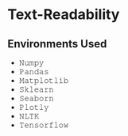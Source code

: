 # Text-Readability
## Environments Used
- 𝙽𝚞𝚖𝚙𝚢
- 𝙿𝚊𝚗𝚍𝚊𝚜
- 𝙼𝚊𝚝𝚙𝚕𝚘𝚝𝚕𝚒𝚋
- 𝚂𝚔𝚕𝚎𝚊𝚛𝚗
- 𝚂𝚎𝚊𝚋𝚘𝚛𝚗
- 𝙿𝚕𝚘𝚝𝚕𝚢
- 𝙽𝙻𝚃𝙺
- 𝚃𝚎𝚗𝚜𝚘𝚛𝚏𝚕𝚘𝚠
